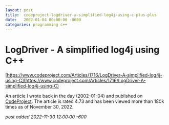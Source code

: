 ```yaml
---
layout:	post
title:	codeproject-logdriver-a-simplified-log4j-using-c-plus-plus
date:	2002-01-04 00:00:00 -0600
categories:	programming c++
---
```


# LogDriver - A simplified log4j using C++

[https://www.codeproject.com/Articles/1716/LogDriver-A-simplified-log4j-using-C](https://www.codeproject.com/Articles/1716/LogDriver-A-simplified-log4j-using-C)

An article I wrote back in the day (2002-01-04) and published on [CodeProject](https://www.codeproject.com/). The article is rated 4.73 and has been viewed more than 180k times as of November 30, 2022.

*post added 2022-11-30 12:00:00 -600*